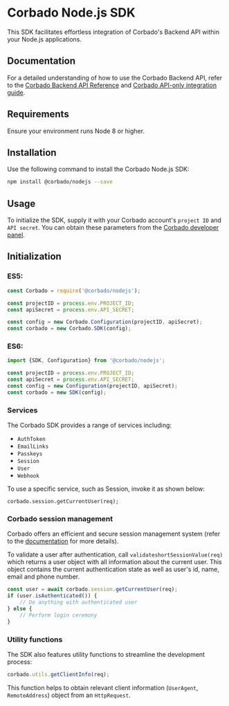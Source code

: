 # Corbado Node.js SDK

This SDK facilitates effortless integration of Corbado's Backend API within your Node.js applications.

## Documentation

For a detailed understanding of how to use the Corbado Backend API, refer to
the [Corbado Backend API Reference](https://api.corbado.com/docs/api/)
and [Corbado API-only integration guide](https://docs.corbado.com/integrations/api-only).

## Requirements

Ensure your environment runs Node 8 or higher.

## Installation

Use the following command to install the Corbado Node.js SDK:

```sh
npm install @corbado/nodejs --save
```

## Usage

To initialize the SDK, supply it with your Corbado account's ```project ID``` and ```API secret```. You can obtain these
parameters
from the [Corbado developer panel](https://app.corbado.com).

## Initialization

### ES5:

```JavaScript
const Corbado = require('@corbado/nodejs');

const projectID = process.env.PROJECT_ID;
const apiSecret = process.env.API_SECRET;

const config = new Corbado.Configuration(projectID, apiSecret);
const corbado = new Corbado.SDK(config);
```

### ES6:

```JavaScript 
import {SDK, Configuration} from '@corbado/nodejs';

const projectID = process.env.PROJECT_ID;
const apiSecret = process.env.API_SECRET;
const config = new Configuration(projectID, apiSecret);
const corbado = new SDK(config);
```

### Services

The Corbado SDK provides a range of services including:

- `AuthToken`
- `EmailLinks`
- `Passkeys`
- `Session`
- `User`
- `Webhook`


To use a specific service, such as Session, invoke it as shown below:

```
corbado.session.getCurrentUser(req);
```

### Corbado session management

Corbado offers an efficient and secure session management system (refer to
the [documentation](https://docs.corbado.com/overview/welcome) for more details).

To validate a user after authentication, call `validateshortSessionValue(req)` which returns a user object with
all information about the current user. This object contains the current authentication state as well as user's id,
name, email and phone number.

```JavaScript
const user = await corbado.session.getCurrentUser(req);
if (user.isAuthenticated()) {
    // Do anything with authenticated user
} else {
    // Perform login ceremony
}
```

### Utility functions

The SDK also features utility functions to streamline the development process:

```JavaScript
corbado.utils.getClientInfo(req);
```

This function helps to obtain relevant client information (```UserAgent```, ```RemoteAddress```) object from
an ```HttpRequest```.
